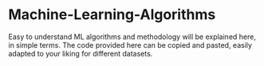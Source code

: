 # Machine-Learning-Algorithms
Easy to understand ML algorithms and methodology will be explained here, in simple terms. The code provided here can be copied and pasted, easily adapted to your liking for different datasets.

